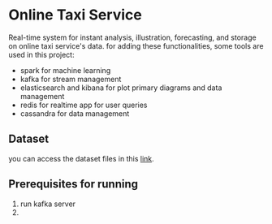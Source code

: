 # Online Taxi Service
Real-time system for instant analysis, illustration, forecasting, and storage on online taxi service's data. for adding 
these functionalities, some tools are used in this project:
* spark for machine learning
* kafka for stream management
* elasticsearch and kibana for plot primary diagrams and data management
* redis for realtime app for user queries
* cassandra for data management
## Dataset
you can access the dataset files in this [link](https://drive.google.com/drive/folders/1rt3LWG1KMenBejpJ86WWYrlohBaFNQCl).

## Prerequisites for running
1. run kafka server
2. 